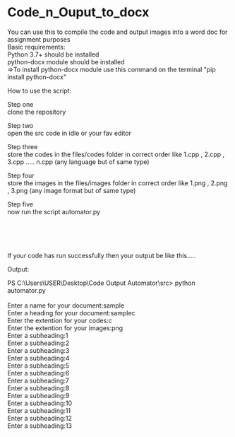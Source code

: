 # Code_n_Ouput_to_docx

You can use this to compile the code and output images into a word doc for assignment purposes <br/>
Basic requirements: <br/>
    Python 3.7+ should be installed <br/>
    python-docx module should be installed <br/>
    =>To install python-docx module use this command on the terminal "pip install python-docx" <br/>
    
How to use the script: <br/>

Step one <br/>
clone the repository <br/>

Step two <br/>
open the src code in idle or your fav editor <br/>

Step three <br/>
store the codes in the files/codes folder in correct order like 1.cpp , 2.cpp , 3.cpp ..... n.cpp (any language but of same type) <br/>

Step four  <br/>
store the images in the files/images folder in correct order like 1.png , 2.png , 3.png (any image format but of same type) <br/>

Step five <br/>
now run the script automator.py <br/>
<br/><br/><br/><br/>





If your code has run successfully then your output be like this.....<br/>

Output:<br/>

PS C:\Users\USER\Desktop\Code Output Automator\src> python automator.py     <br/>  
Enter a name for your document:sample <br/>
Enter a heading for your document:samplec <br/>
Enter the extention for your codes:c <br/>
Enter the extention for your images:png <br/>
Enter a subheading:1 <br/>
Enter a subheading:2 <br/>
Enter a subheading:3 <br/>
Enter a subheading:4 <br/>
Enter a subheading:5 <br/>
Enter a subheading:6 <br/>
Enter a subheading:7 <br/>
Enter a subheading:8 <br/>
Enter a subheading:9 <br/>
Enter a subheading:10 <br/>
Enter a subheading:11 <br/>
Enter a subheading:12 <br/>
Enter a subheading:13 <br/>
<br/><br/><br/>
